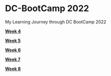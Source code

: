 # DC-BootCamp 2022

My Learning Journey through DC BootCamp 2022

<b><u> Week 4 </b>

<b> Week 5 </b>

<b> Week 6 </b>
 
<b> Week 7 </b>

<b> Week 8 </b>
